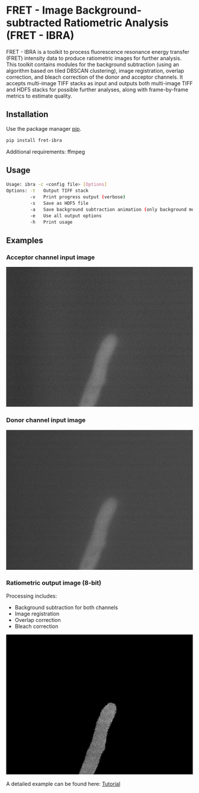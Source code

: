 # FRET - Image Background-subtracted Ratiometric Analysis (FRET - IBRA)

FRET - IBRA is a toolkit to process fluorescence resonance energy transfer (FRET) intensity data to produce ratiometric images for further analysis. This toolkit contains modules for the background subtraction (using an algorithm based on tiled DBSCAN clustering), image registration, overlap correction, and bleach correction of the donor and acceptor channels. It accepts multi-image TIFF stacks as input and outputs both multi-image TIFF and HDF5 stacks for possible further analyses, along with frame-by-frame metrics to estimate quality.


## Installation

Use the package manager [pip](https://pip.pypa.io/en/stable/).

```bash
pip install fret-ibra
```
Additional requirements: ffmpeg

## Usage

```bash
Usage: ibra -c <config file> [Options]
Options: -t   Output TIFF stack
         -v   Print progress output (verbose)
         -s   Save as HDF5 file
         -a   Save background subtraction animation (only background module)
         -e   Use all output options
         -h   Print usage
```

## Examples

### Acceptor channel input image
![YFP](/examples/images/YFP_input.png)

### Donor channel input image
![CFP](/examples/images/CFP_input.png)

### Ratiometric output image (8-bit)
Processing includes:
* Background subtraction for both channels
* Image registration
* Overlap correction
* Bleach correction

![Ratio](/examples/images/Ratio_output.png)

A detailed example can be found here: [Tutorial](/examples)
